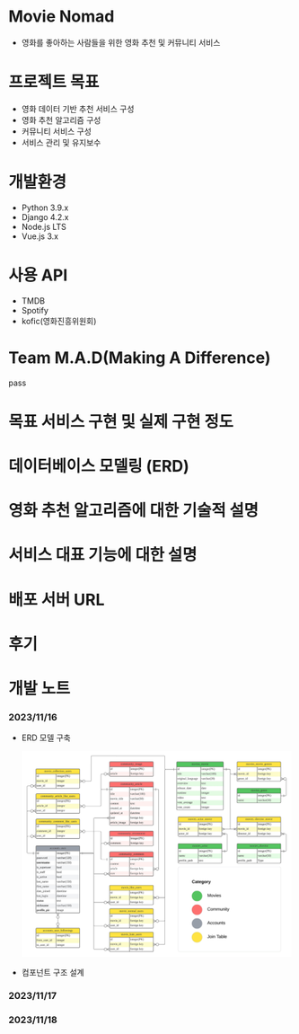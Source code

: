 # Movie Nomad
- 영화를 좋아하는 사람들을 위한 영화 추천 및 커뮤니티 서비스

# 프로젝트 목표
- 영화 데이터 기반 추천 서비스 구성
- 영화 추천 알고리즘 구성
- 커뮤니티 서비스 구성
- 서비스 관리 및 유지보수

# 개발환경
- Python 3.9.x
- Django 4.2.x
- Node.js LTS
- Vue.js 3.x

# 사용 API
- TMDB
- Spotify
- kofic(영화진흥위원회)

# Team M.A.D(Making A Difference)
pass

# 목표 서비스 구현 및 실제 구현 정도

# 데이터베이스 모델링 (ERD)

# 영화 추천 알고리즘에 대한 기술적 설명

# 서비스 대표 기능에 대한 설명

# 배포 서버 URL

# 후기

# 개발 노트
### 2023/11/16
- ERD 모델 구축

    ![ERD](ERD.jpeg)

- 컴포넌트 구조 설계

### 2023/11/17

### 2023/11/18